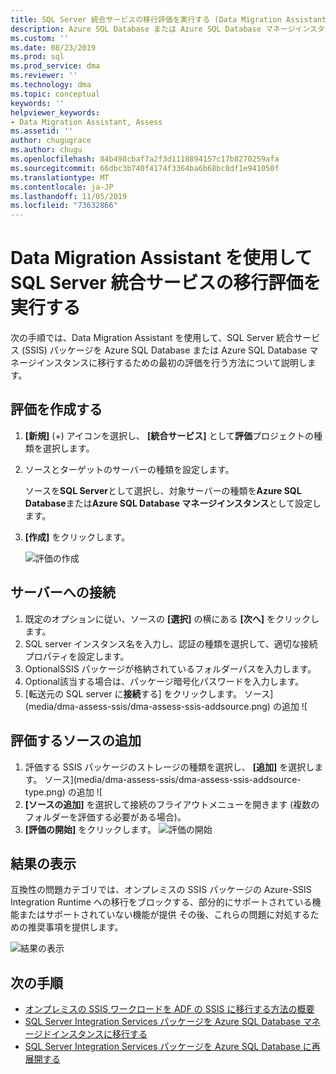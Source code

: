 ```yaml
---
title: SQL Server 統合サービスの移行評価を実行する (Data Migration Assistant) |Microsoft Docs
description: Azure SQL Database または Azure SQL Database マネージインスタンスに移行する前に、Data Migration Assistant を使用してオンプレミスの SQL Server 統合サービスを評価する方法について説明します。
ms.custom: ''
ms.date: 08/23/2019
ms.prod: sql
ms.prod_service: dma
ms.reviewer: ''
ms.technology: dma
ms.topic: conceptual
keywords: ''
helpviewer_keywords:
- Data Migration Assistant, Assess
ms.assetid: ''
author: chugugrace
ms.author: chugu
ms.openlocfilehash: 84b498cbaf7a2f3d1118894157c17b8270259afa
ms.sourcegitcommit: 66dbc3b740f4174f3364ba6b68bc8df1e941050f
ms.translationtype: MT
ms.contentlocale: ja-JP
ms.lasthandoff: 11/05/2019
ms.locfileid: "73632866"
---
```

# <a name="perform-a-sql-server-integration-service-migration-assessment-with-data-migration-assistant"></a>Data Migration Assistant を使用して SQL Server 統合サービスの移行評価を実行する

次の手順では、Data Migration Assistant を使用して、SQL Server 統合サービス (SSIS) パッケージを Azure SQL Database または Azure SQL Database マネージインスタンスに移行するための最初の評価を行う方法について説明します。

## <a name="create-an-assessment"></a>評価を作成する

1. **[新規]** (+) アイコンを選択し、 **[統合サービス]** として**評価**プロジェクトの種類を選択します。

1. ソースとターゲットのサーバーの種類を設定します。

    ソースを**SQL Server**として選択し、対象サーバーの種類を**Azure SQL Database**または**Azure SQL Database マネージインスタンス**として設定します。

1. **[作成]** をクリックします。

    ![評価の作成](media/dma-assess-ssis/dma-assess-ssis-create.png)

## <a name="connect-to-a-server"></a>サーバーへの接続

1. 既定のオプションに従い、ソースの **[選択]** の横にある **[次へ]** をクリックします。
1. SQL server インスタンス名を入力し、認証の種類を選択して、適切な接続プロパティを設定します。
1. OptionalSSIS パッケージが格納されているフォルダーパスを入力します。
1. Optional該当する場合は、パッケージ暗号化パスワードを入力します。
1. [転送元の SQL server に**接続**する] をクリックします。
  ソース](media/dma-assess-ssis/dma-assess-ssis-addsource.png) の追加 ![

## <a name="add-sources-to-assess"></a>評価するソースの追加

1. 評価する SSIS パッケージのストレージの種類を選択し、 **[追加]** を選択します。
ソース](media/dma-assess-ssis/dma-assess-ssis-addsource-type.png) の追加 ![
1. **[ソースの追加]** を選択して接続のフライアウトメニューを開きます (複数のフォルダーを評価する必要がある場合)。
1. **[評価の開始]** をクリックします。
  ![評価の開始](media/dma-assess-ssis/dma-assess-ssis-assess.png)

## <a name="view-results"></a>結果の表示

互換性の問題カテゴリでは、オンプレミスの SSIS パッケージの Azure-SSIS Integration Runtime への移行をブロックする、部分的にサポートされている機能またはサポートされていない機能が提供 その後、これらの問題に対処するための推奨事項を提供します。

![結果の表示](media/dma-assess-ssis/dma-assess-ssis-result.png)

## <a name="next-steps"></a>次の手順

- [オンプレミスの SSIS ワークロードを ADF の SSIS に移行する方法の概要](https://docs.microsoft.com/azure/data-factory/scenario-ssis-migration-overview)
- [SQL Server Integration Services パッケージを Azure SQL Database マネージドインスタンスに移行する](https://docs.microsoft.com/azure/dms/how-to-migrate-ssis-packages-managed-instance)
- [SQL Server Integration Services パッケージを Azure SQL Database に再展開する](https://docs.microsoft.com/azure/dms/how-to-migrate-ssis-packages)
